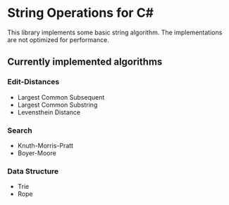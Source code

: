 # String Operations for C#

This library implements some basic string algorithm.
The implementations are not optimized for performance.

## Currently implemented algorithms
### Edit-Distances
 * Largest Common Subsequent
 * Largest Common Substring
 * Levensthein Distance

### Search
 * Knuth-Morris-Pratt
 * Boyer-Moore

### Data Structure
 * Trie
 * Rope